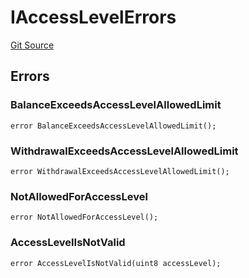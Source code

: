 # IAccessLevelErrors
[Git Source](https://github.com/thrackle-io/rules-protocol/blob/32fc908f43bfbb804e52e049074d30ce661a637a/src/interfaces/IErrors.sol)


## Errors
### BalanceExceedsAccessLevelAllowedLimit

```solidity
error BalanceExceedsAccessLevelAllowedLimit();
```

### WithdrawalExceedsAccessLevelAllowedLimit

```solidity
error WithdrawalExceedsAccessLevelAllowedLimit();
```

### NotAllowedForAccessLevel

```solidity
error NotAllowedForAccessLevel();
```

### AccessLevelIsNotValid

```solidity
error AccessLevelIsNotValid(uint8 accessLevel);
```

